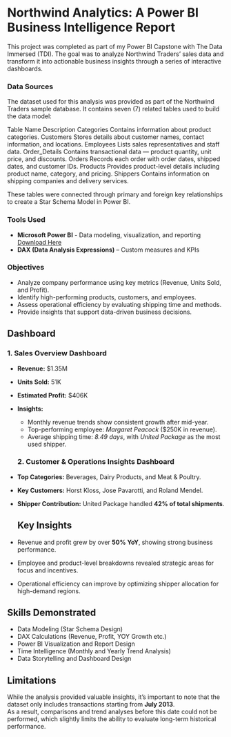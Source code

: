 # Northwind Analytics: A Power BI Business Intelligence Report
This project was completed as part of my Power BI Capstone with The Data Immersed (TDI). The goal was to analyze Northwind Traders’ sales data and transform it into actionable business insights through a series of interactive dashboards.


### Data Sources
The dataset used for this analysis was provided as part of the Northwind Traders sample database.
It contains seven (7) related tables used to build the data model:

Table Name	Description
Categories	Contains information about product categories.
Customers	Stores details about customer names, contact information, and locations.
Employees	Lists sales representatives and staff data.
Order_Details	Contains transactional data — product quantity, unit price, and discounts.
Orders	Records each order with order dates, shipped dates, and customer IDs.
Products	Provides product-level details including product name, category, and pricing.
Shippers	Contains information on shipping companies and delivery services.

These tables were connected through primary and foreign key relationships to create a Star Schema Model in Power BI.

### Tools Used
- **Microsoft Power BI** -  Data modeling, visualization, and reporting [Download Here](https://www.microsoft.com/en-us/download/details.aspx?id=58494) 
- **DAX (Data Analysis Expressions)** – Custom measures and KPIs  

### Objectives
- Analyze company performance using key metrics (Revenue, Units Sold, and Profit).  
- Identify high-performing products, customers, and employees.  
- Assess operational efficiency by evaluating shipping time and methods.  
- Provide insights that support data-driven business decisions.

## Dashboard
### 1. Sales Overview Dashboard
- **Revenue:** $1.35M  
- **Units Sold:** 51K  
- **Estimated Profit:** $406K  
- **Insights:**  
  - Monthly revenue trends show consistent growth after mid-year.  
  - Top-performing employee: *Margaret Peacock* ($250K in revenue).  
  - Average shipping time: *8.49 days*, with *United Package* as the most used shipper.
 
  ### 2. Customer & Operations Insights Dashboard
- **Top Categories:** Beverages, Dairy Products, and Meat & Poultry.  
- **Key Customers:** Horst Kloss, Jose Pavarotti, and Roland Mendel.  
- **Shipper Contribution:** United Package handled **42% of total shipments**.

  ## Key Insights
- Revenue and profit grew by over **50% YoY**, showing strong business performance.  
- Employee and product-level breakdowns revealed strategic areas for focus and incentives.  
- Operational efficiency can improve by optimizing shipper allocation for high-demand regions.


## Skills Demonstrated
- Data Modeling (Star Schema Design)  
- DAX Calculations (Revenue, Profit, YOY Growth etc.)  
- Power BI Visualization and Report Design  
- Time Intelligence (Monthly and Yearly Trend Analysis)  
- Data Storytelling and Dashboard Design

## Limitations  
While the analysis provided valuable insights, it’s important to note that the dataset only includes transactions starting from **July 2013**.  
As a result, comparisons and trend analyses before this date could not be performed, which slightly limits the ability to evaluate long-term historical performance.









